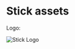 # Stick assets

Logo:

![Stick Logo](https://github.com/ihatemustard/stick/blob/assets/stick_logo.png?raw=true)
